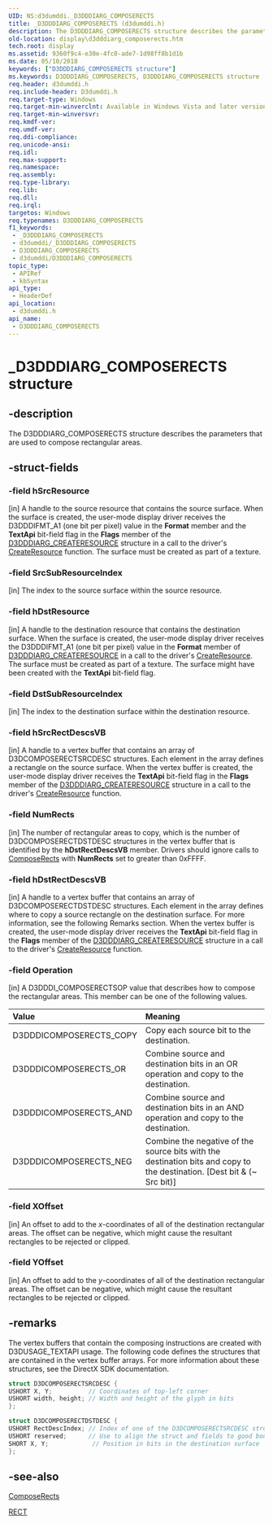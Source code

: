 ```yaml
---
UID: NS:d3dumddi._D3DDDIARG_COMPOSERECTS
title: _D3DDDIARG_COMPOSERECTS (d3dumddi.h)
description: The D3DDDIARG_COMPOSERECTS structure describes the parameters that are used to compose rectangular areas.
old-location: display\d3dddiarg_composerects.htm
tech.root: display
ms.assetid: 9360f9c4-e30e-4fc0-ade7-1d98ff8b1d1b
ms.date: 05/10/2018
keywords: ["D3DDDIARG_COMPOSERECTS structure"]
ms.keywords: D3DDDIARG_COMPOSERECTS, D3DDDIARG_COMPOSERECTS structure [Display Devices], UMDisplayDriver_param_Structs_2f10ffa4-f55f-490b-9aa4-08c0c3e3d924.xml, _D3DDDIARG_COMPOSERECTS, d3dumddi/D3DDDIARG_COMPOSERECTS, display.d3dddiarg_composerects
req.header: d3dumddi.h
req.include-header: D3dumddi.h
req.target-type: Windows
req.target-min-winverclnt: Available in Windows Vista and later versions of the Windows operating systems.
req.target-min-winversvr: 
req.kmdf-ver: 
req.umdf-ver: 
req.ddi-compliance: 
req.unicode-ansi: 
req.idl: 
req.max-support: 
req.namespace: 
req.assembly: 
req.type-library: 
req.lib: 
req.dll: 
req.irql: 
targetos: Windows
req.typenames: D3DDDIARG_COMPOSERECTS
f1_keywords:
 - _D3DDDIARG_COMPOSERECTS
 - d3dumddi/_D3DDDIARG_COMPOSERECTS
 - D3DDDIARG_COMPOSERECTS
 - d3dumddi/D3DDDIARG_COMPOSERECTS
topic_type:
 - APIRef
 - kbSyntax
api_type:
 - HeaderDef
api_location:
 - d3dumddi.h
api_name:
 - D3DDDIARG_COMPOSERECTS
---
```


# _D3DDDIARG_COMPOSERECTS structure


## -description

The D3DDDIARG_COMPOSERECTS structure describes the parameters that are used to compose rectangular areas.

## -struct-fields

### -field hSrcResource

[in] A handle to the source resource that contains the source surface. When the surface is created, the user-mode display driver receives the D3DDDIFMT_A1 (one bit per pixel) value in the <b>Format</b> member and the <b>TextApi</b> bit-field flag in the <b>Flags</b> member of the <a href="/windows-hardware/drivers/ddi/d3dukmdt/ns-d3dukmdt-_d3dddiarg_createresource">D3DDDIARG_CREATERESOURCE</a> structure in a call to the driver's <a href="/windows-hardware/drivers/ddi/d3dumddi/nc-d3dumddi-pfnd3dddi_createresource">CreateResource</a> function. The surface must be created as part of a texture.

### -field SrcSubResourceIndex

[in] The index to the source surface within the source resource.

### -field hDstResource

[in] A handle to the destination resource that contains the destination surface. When the surface is created, the user-mode display driver receives the D3DDDIFMT_A1 (one bit per pixel) value in the <b>Format</b> member of <a href="/windows-hardware/drivers/ddi/d3dukmdt/ns-d3dukmdt-_d3dddiarg_createresource">D3DDDIARG_CREATERESOURCE</a> in a call to the driver's <a href="/windows-hardware/drivers/ddi/d3dumddi/nc-d3dumddi-pfnd3dddi_createresource">CreateResource</a>. The surface must be created as part of a texture. The surface might have been created with the <b>TextApi</b> bit-field flag.

### -field DstSubResourceIndex

[in] The index to the destination surface within the destination resource.

### -field hSrcRectDescsVB

[in] A handle to a vertex buffer that contains an array of D3DCOMPOSERECTSRCDESC structures. Each element in the array defines a rectangle on the source surface. When the vertex buffer is created, the user-mode display driver receives the <b>TextApi</b> bit-field flag in the <b>Flags</b> member of the <a href="/windows-hardware/drivers/ddi/d3dukmdt/ns-d3dukmdt-_d3dddiarg_createresource">D3DDDIARG_CREATERESOURCE</a> structure in a call to the driver's <a href="/windows-hardware/drivers/ddi/d3dumddi/nc-d3dumddi-pfnd3dddi_createresource">CreateResource</a> function.

### -field NumRects

[in] The number of rectangular areas to copy, which is the number of D3DCOMPOSERECTDSTDESC structures in the vertex buffer that is identified by the <b>hDstRectDescsVB</b> member. Drivers should ignore calls to <a href="/windows-hardware/drivers/ddi/d3dumddi/nc-d3dumddi-pfnd3dddi_composerects">ComposeRects</a> with <b>NumRects</b> set to greater than 0xFFFF.

### -field hDstRectDescsVB

[in] A handle to a vertex buffer that contains an array of D3DCOMPOSERECTDSTDESC structures. Each element in the array defines where to copy a source rectangle on the destination surface. For more information, see the following Remarks section. When the vertex buffer is created, the user-mode display driver receives the <b>TextApi</b> bit-field flag in the <b>Flags</b> member of the <a href="/windows-hardware/drivers/ddi/d3dukmdt/ns-d3dukmdt-_d3dddiarg_createresource">D3DDDIARG_CREATERESOURCE</a> structure in a call to the driver's <a href="/windows-hardware/drivers/ddi/d3dumddi/nc-d3dumddi-pfnd3dddi_createresource">CreateResource</a> function.

### -field Operation

[in] A D3DDDI_COMPOSERECTSOP value that describes how to compose the rectangular areas. This member can be one of the following values.

| **Value** | **Meaning** | 
|:--|:--|
| D3DDDICOMPOSERECTS_COPY | Copy each source bit to the destination. | 
| D3DDDICOMPOSERECTS_OR | Combine source and destination bits in an OR operation and copy to the destination. | 
| D3DDDICOMPOSERECTS_AND | Combine source and destination bits in an AND operation and copy to the destination. | 
| D3DDDICOMPOSERECTS_NEG | Combine the negative of the source bits with the destination bits and copy to the destination. [Dest bit & (~ Src bit)] |

### -field XOffset

[in] An offset to add to the <i>x</i>-coordinates of all of the destination rectangular areas. The offset can be negative, which might cause the resultant rectangles to be rejected or clipped.

### -field YOffset

[in] An offset to add to the <i>y</i>-coordinates of all of the destination rectangular areas. The offset can be negative, which might cause the resultant rectangles to be rejected or clipped.

## -remarks

The vertex buffers that contain the composing instructions are created with D3DUSAGE_TEXTAPI usage. The following code defines the structures that are contained in the vertex buffer arrays. For more information about these structures, see the DirectX SDK documentation.

```cpp
struct D3DCOMPOSERECTSRCDESC {
USHORT X, Y;          // Coordinates of top-left corner
USHORT width, height; // Width and height of the glyph in bits
};

struct D3DCOMPOSERECTDSTDESC {
USHORT RectDescIndex; // Index of one of the D3DCOMPOSERECTSRCDESC structures in the vertex buffer represented by hSrcRectDescsVB
USHORT reserved;      // Use to align the struct and fields to good boundaries
SHORT X, Y;            // Position in bits in the destination surface
};
```

## -see-also

<a href="/windows-hardware/drivers/ddi/d3dumddi/nc-d3dumddi-pfnd3dddi_composerects">ComposeRects</a>



<a href="/windows/win32/api/windef/ns-windef-tagrect">RECT</a>